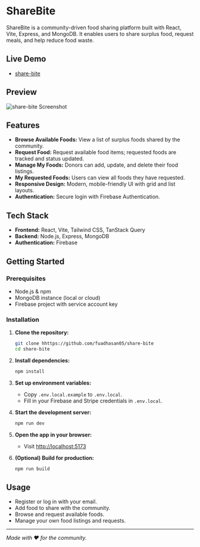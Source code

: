 # ShareBite

ShareBite is a community-driven food sharing platform built with React, Vite, Express, and MongoDB. It enables users to share surplus food, request meals, and help reduce food waste.

## Live Demo

- [share-bite](https://sharebite25.web.app/)

## Preview

![share-bite Screenshot](/public/sharebite.png)

## Features

- **Browse Available Foods:** View a list of surplus foods shared by the community.
- **Request Food:** Request available food items; requested foods are tracked and status updated.
- **Manage My Foods:** Donors can add, update, and delete their food listings.
- **My Requested Foods:** Users can view all foods they have requested.
- **Responsive Design:** Modern, mobile-friendly UI with grid and list layouts.
- **Authentication:** Secure login with Firebase Authentication.

## Tech Stack

- **Frontend:** React, Vite, Tailwind CSS, TanStack Query
- **Backend:** Node.js, Express, MongoDB
- **Authentication:** Firebase

## Getting Started

### Prerequisites

- Node.js & npm
- MongoDB instance (local or cloud)
- Firebase project with service account key

### Installation

1. **Clone the repository:**
   ```bash
   git clone hhttps://github.com/fuadhasan05/share-bite
   cd share-bite
   ```
2. **Install dependencies:**
   ```sh
   npm install
   ```

3. **Set up environment variables:**
   - Copy `.env.local.example` to `.env.local`.
   - Fill in your Firebase and Stripe credentials in `.env.local`.

4. **Start the development server:**
   ```sh
   npm run dev
   ```

5. **Open the app in your browser:**
   - Visit [http://localhost:5173](http://localhost:5173)

6. **(Optional) Build for production:**
   ```sh
   npm run build
   ```

## Usage

- Register or log in with your email.
- Add food to share with the community.
- Browse and request available foods.
- Manage your own food listings and requests.


---

*Made with ❤️ for the community.*
